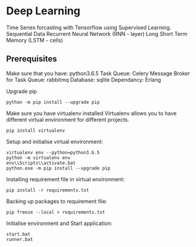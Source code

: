 # Deep Learning

Time Series forcasting with Tensorflow using Supervised Learning.
Sequential Data
Recurrent Neural Network (RNN - layer)
Long Short Term Memory (LSTM - cells)

## Prerequisites

Make sure that you have: python3.6.5
Task Queue: Celery
Message Broker for Task Queue: rabbitmq
Database: sqlite
Dependancy: Erlang

Upgrade pip

```shell
python -m pip install --upgrade pip
```

Make sure you have virtualenv installed
Virtualenv allows you to have different virtual environment for different projects.

```shell
pip install virtualenv
```

Setup and initialise virtual environment:

```shell
virtualenv env --python=python3.6.5
python -m virtualenv env
env\\Scripts\\activate.bat
python.exe -m pip install --upgrade pip
```

Installing requirement file in virtual environment:

```shell
pip install -r requirements.txt
```

Backing up packages to requirement file:

```shell
pip freeze --local > requirements.txt
```

Initialise environment and Start application:

```shell
start.bat
runner.bat
```
